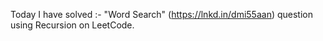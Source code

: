 Today I have solved :-
"Word Search" (https://lnkd.in/dmi55aan) question using Recursion on LeetCode.
